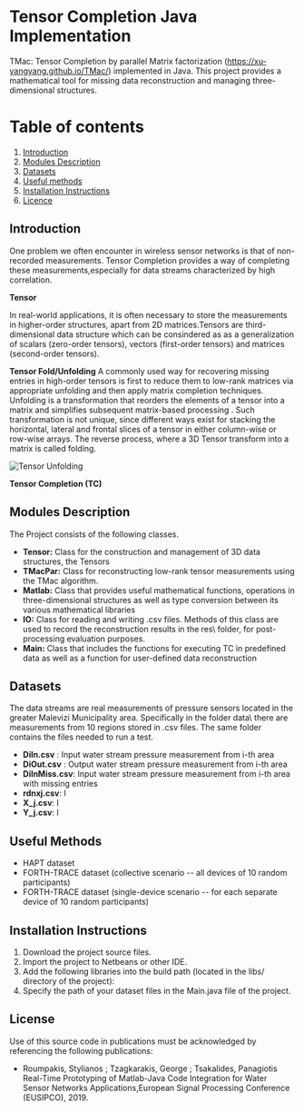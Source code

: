 # Tensor Completion Java Implementation
TMac: Tensor Completion by parallel Matrix factorization (https://xu-yangyang.github.io/TMac/)  implemented in Java.
This project provides a mathematical tool for missing data reconstruction and managing three-dimensional structures.



# Table of contents
1. [Introduction](#introduction)
2. [Modules Description](#modules)
3. [Datasets](#datasets)
4. [Useful methods](#useful)
5. [Installation Instructions](#execution)
6. [Licence](#licence)

## Introduction <a name="introduction"></a>
One problem we often encounter in wireless sensor networks is that of non-recorded measurements.
Tensor Completion provides a way of completing these measurements,especially for data streams characterized by high correlation.  


**Tensor**


In real-world applications, it is often necessary to store the measurements in higher-order structures,
apart from 2D matrices.Tensors are third-dimensional data structure which can be consindered as as a generalization of scalars (zero-order
tensors), vectors (first-order tensors) and matrices (second-order tensors).

**Tensor Fold/Unfolding**
A commonly used way for recovering missing entries in high-order tensors is first to reduce them
to low-rank matrices via appropriate unfolding and then apply matrix completion techniques.
Unfolding is a transformation that reorders the elements of a tensor into a matrix and simplifies subsequent matrix-based processing . Such transformation is not unique, since different ways exist for stacking the horizontal, lateral and frontal slices of a tensor in either column-wise or row-wise arrays.
The reverse process, where a 3D Tensor transform into a matrix is called folding.

![Tensor Unfolding](C:\Users\Roubakas\Desktop\Capture.png)

**Tensor Completion (TC)**



## Modules Description <a name="modules"></a>
The Project consists of the following classes.

* **Tensor:** Class for the construction and  management of 3D data structures, the Tensors
* **TMacPar:** Class for reconstructing low-rank tensor measurements using the TMac algorithm.
* **Matlab:** Class that provides useful mathematical functions, operations in three-dimensional structures as well as type conversion between its various mathematical libraries
* **IO:**  Class for reading and writing .csv files. Methods of this class are used to record the reconstruction results in the res\ folder, for post-processing evaluation purposes.
* **Main:** Class that includes the functions for executing TC in predefined data as well as a function for  user-defined data reconstruction


## Datasets <a name="datasets"></a>
The data streams are real measurements of pressure sensors located in the greater Malevizi Municipality area. 
Specifically in the folder data\ there are measurements from 10 regions stored in .csv files. The same folder contains the files needed to run a test.

* **DiIn.csv**	: Input water stream pressure measurement from i-th area
* **DiOut.csv** : Output water stream pressure measurement from i-th area
* **DiInMiss.csv**: Input water stream pressure measurement from i-th area with missing entries
* **rdnxj.csv**: I
* **X_j.csv**: I
* **Y_j.csv**: I
## Useful Methods <a name="useful"></a>

* HAPT dataset
* FORTH-TRACE dataset (collective scenario -- all devices of 10 random participants)
* FORTH-TRACE dataset (single-device scenario -- for each separate device of 10 random participants) 

## Installation Instructions <a name="execution"></a>
1. Download the project source files.
2. Import the project to Netbeans or other IDE.
3. Add the following libraries into the build path (located in the libs/ directory of the project):
4. Specify the path of your dataset files in the Main.java file of the project.


## License <a name="licence"></a>
Use of this source code in publications must be acknowledged by referencing the following publications:

* Roumpakis, Stylianos ; Tzagkarakis, George ; Tsakalides, Panagiotis Real-Time Prototyping of Matlab-Java Code Integration for Water Sensor Networks Applications,European Signal Processing Conference (EUSIPCO), 2019.
